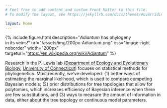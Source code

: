 ```yaml
---
# Feel free to add content and custom Front Matter to this file.
# To modify the layout, see https://jekyllrb.com/docs/themes/#overriding-theme-defaults

layout: home
---
```

{% include figure.html description="<em>Adiantum</em> has phylogeny<br/>in its veins!" url="/assets/img/200px-Adiantum.png" css="image-right noborder" width="200px" targeturl="https://en.wikipedia.org/wiki/Adiantum" %}

Research in the P. Lewis lab ([Department of Ecology and Evolutionary Biology](https://www.eeb.uconn.edu/), [University of Connecticut](https://www.uconn.edu/)) focuses on statistical methods for phylogenetics. 
Most recently, we've developed: (1) better ways of estimating the marginal likelihood,
which is used to compare competing Bayesian models; (2) prior distributions for tree
topologies that allow for polytomies, which increases efficiency of Bayesian inference
when there are few substitutions, and (3) ways to measure the amount of information 
in data, either about the tree topology or continuous model parameters.



